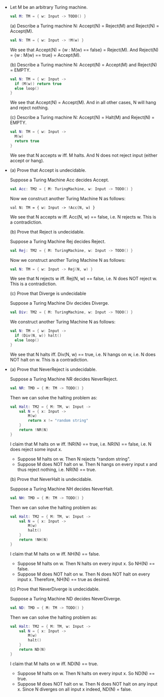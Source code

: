 - Let M be an arbitrary Turing machine.

  ```kotlin
  val M: TM = { w: Input -> TODO() }
  ```

  (a) Describe a Turing machine N: Accept(N) = Reject(M) and Reject(N) = Accept(M).

  ```kotlin
  val N: TM = { w: Input -> !M(w) }
  ```

  We see that Accept(N) = {w : M(w) == false} = Reject(M). And Reject(N) = {w : M(w) == true} = Accept(M).

  (b) Describe a Turing machine N: Accept(N) = Accept(M) and Reject(N) = EMPTY.

  ```kotlin
  val N: TM = { w: Input ->
  	if (M(w)) return true
  	else loop()
  }
  ```

  We see that Accept(N) = Accept(M). And in all other cases, N will hang and reject nothing.

  (c) Describe a Turing machine N: Accept(N) = Halt(M) and Reject(N) = EMPTY.

  ```kotlin
  val N: TM = { w: Input ->
  	M(w)
  	return true
  }
  ```

  We see that N accepts w iff. M halts. And N does not reject input (either accept or hang).

- (a) Prove that Accept is undecidable.

  Suppose a Turing Machine Acc decides Accept.

  ```kotlin
  val Acc: TM2 = { M: TuringMachine, w: Input -> TODO() }
  ```

  Now we construct another Turing Machine N as follows:

  ```{kotlin}
  val N: TM = { w: Input -> !Acc(N, w) }
  ```

  We see that N accepts w iff. Acc(N, w) == false, i.e. N rejects w. This is a contradiction.

  (b) Prove that Reject is undecidable.

  Suppose a Turing Machine Rej decides Reject.

  ```kotlin
  val Rej: TM2 = { M: TuringMachine, w: Input -> TODO() }
  ```

  Now we construct another Turing Machine N as follows:

  ```kotlin
  val N: TM = { w: Input -> Rej(N, w) }
  ```

  We see that N rejects w iff. Rej(N, w) == false, i.e. N does NOT reject w. This is a contradiction.

  (c) Prove that Diverge is undecidable

  Suppose a Turing Machine Div decides Diverge.

  ```kotlin
  val Div: TM2 = { M: TuringMachine, w: Input -> TODO() }
  ```

  We construct another Turing Machine N as follows:

  ```kotlin
  val N: TM = { w: Input ->
  	if (Div(N, w)) halt()
  	else loop()
  }
  ```

  We see that N halts iff. Div(N, w) == true, i.e. N hangs on w, i.e. N does NOT halt on w. This is a contradiction.

- (a) Prove that NeverReject is undecidable.

	Suppose a Turing Machine NR decides NeverReject.

	```kotlin
	val NR: TMD = { M: TM -> TODO() }
	```

	Then we can solve the halting problem as:

	```kotlin
	val Halt: TM2 = { M: TM, w: Input ->
		val N = { x: Input ->
	    	M(w)
	        return x != "random string"
	    }
	    return !NR(N)
	}
	```

	I claim that M halts on w iff. !NR(N) == true, i.e. NR(N) == false, i.e. N does reject some input x.

	- Suppose M halts on w. Then N rejects "random string".
	- Suppose M does NOT halt on w. Then N hangs on every input x and thus reject nothing, i.e. NR(N) == true.

	(b) Prove that NeverHalt is undecidable.

	Suppose a Turing Machine NH decides NeverHalt.

	```kotlin
	val NH: TMD = { M: TM -> TODO() }
	```

	Then we can solve the halting problem as:

	```kotlin
	val Halt: TM2 = { M: TM, w: Input ->
		val N = { x: Input ->
	    	M(w)
	        halt()
	    }
	    return !NH(N)
	}
	```

	I claim that M halts on w iff. NH(N) == false.

	- Suppose M halts on w. Then N halts on every input x. So NH(N) == false.
	- Suppose M does NOT halt on w. Then N does NOT halt on every input x. Therefore, NH(N) == true as desired.

	(c) Prove that NeverDiverge is undecidable.

	Suppose a Turing Machine ND decides NeverDiverge.

	```kotlin
	val ND: TMD = { M: TM -> TODO() }
	```

	Then we can solve the halting problem as:

	```kotlin
	val Halt: TM2 = { M: TM, w: Input ->
		val N = { x: Input ->
	    	M(w)
	        halt()
	    }
	    return ND(N)
	}
	```

	I claim that M halts on w iff. ND(N) == true.

	- Suppose M halts on w. Then N halts on every input x. So ND(N) == true.
	- Suppose M does NOT halt on w. Then N does NOT halt on any input x. Since N diverges on all input x indeed, ND(N) = false.